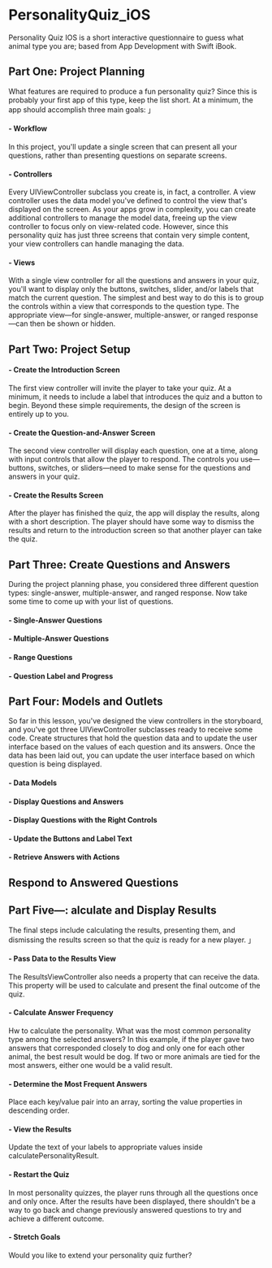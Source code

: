 # PersonalityQuiz_iOS
Personality Quiz IOS is a short interactive questionnaire to guess what animal type you are; based from App Development with Swift iBook.

## Part One: Project Planning

What features are required to produce a fun personality quiz? Since this is probably your first app of this type, keep the list short. At a minimum, the app should accomplish three main goals: 」

#### - Workflow

In this project, you'll update a single screen that can present all your questions, rather than presenting questions on separate screens.

#### - Controllers

Every UIViewController subclass you create is, in fact, a controller. A view controller uses the data model you've defined to control the view that's displayed on the screen. As your apps grow in complexity, you can create additional controllers to manage the model data, freeing up the view controller to focus only on view-related code. However, since this personality quiz has just three screens that contain very simple content, your view controllers can handle managing the data.

#### - Views

With a single view controller for all the questions and answers in your quiz, you'll want to display only the buttons, switches, slider, and/or labels that match the current question. The simplest and best way to do this is to group the controls within a view that corresponds to the question type. The appropriate view—for single-answer, multiple-answer, or ranged response—can then be shown or hidden.


## Part Two: Project Setup

#### - Create the Introduction Screen

The first view controller will invite the player to take your quiz. At a minimum, it needs to include a label that introduces the quiz and a button to begin. Beyond these simple requirements, the design of the screen is entirely up to you.

#### - Create the Question-and-Answer Screen

The second view controller will display each question, one at a time, along with input controls that allow the player to respond. The controls you use—buttons, switches, or sliders—need to make sense for the questions and answers in your quiz.

#### - Create the Results Screen

After the player has finished the quiz, the app will display the results, along with a short description. The player should have some way to dismiss the results and return to the introduction screen so that another player can take the quiz.


## Part Three: Create Questions and Answers

During the project planning phase, you considered three different question types: single-answer, multiple-answer, and ranged response. Now take some time to come up with your list of questions.

#### - Single-Answer Questions

#### - Multiple-Answer Questions

#### - Range Questions

#### - Question Label and Progress


## Part Four: Models and Outlets

So far in this lesson, you've designed the view controllers in the storyboard, and you've got three UIViewController subclasses ready to receive some code. Create structures that hold the question data and to update the user interface based on the values of each question and its answers. Once the data has been laid out, you can update the user interface based on which question is being displayed.

#### - Data Models

#### - Display Questions and Answers

#### - Display Questions with the Right Controls

#### - Update the Buttons and Label Text 

#### - Retrieve Answers with Actions


## Respond to Answered Questions


## Part Five—: alculate and Display Results 

The final steps include calculating the results, presenting them, and dismissing the results screen so that the quiz is ready for a new player. 」

#### - Pass Data to the Results View

The ResultsViewController also needs a property that can receive the data. This property will be used to calculate and present the final outcome of the quiz.

#### - Calculate Answer Frequency

Hw to calculate the personality. What was the most common personality type among the selected answers? In this example, if the player gave two answers that corresponded closely to dog and only one for each other animal, the best result would be dog. If two or more animals are tied for the most answers, either one would be a valid result.

#### - Determine the Most Frequent Answers 

Place each key/value pair into an array, sorting the value properties in descending order. 

#### - View the Results

Update the text of your labels to appropriate values inside calculatePersonalityResult.

#### - Restart the Quiz

In most personality quizzes, the player runs through all the questions once and only once. After the results have been displayed, there shouldn't be a way to go back and change previously answered questions to try and achieve a different outcome.

#### - Stretch Goals

Would you like to extend your personality quiz further?
